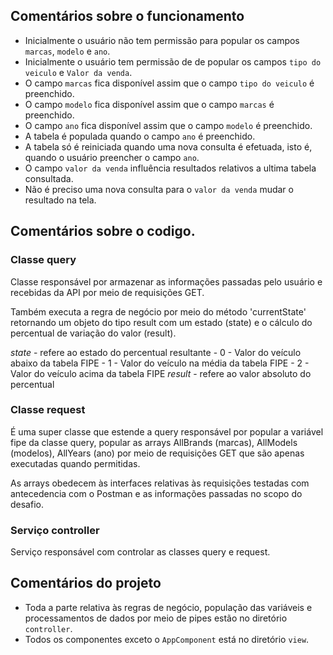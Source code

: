## Comentários sobre o funcionamento

 - Inicialmente o usuário não tem permissão para popular os campos `marcas`, `modelo` e `ano`.
 - Inicialmente o usuário tem permissão de de popular os campos `tipo do veiculo` e `Valor da venda`.
 - O campo `marcas` fica disponível assim que o campo `tipo do veiculo` é preenchido.
 - O campo `modelo` fica disponível assim que o campo `marcas` é preenchido.
 - O campo `ano` fica disponível assim que o campo `modelo` é preenchido.
 - A tabela é populada quando o campo `ano` é preenchido.
 - A tabela só é reiniciada quando uma nova consulta é efetuada, isto é, quando o usuário preencher o campo `ano`.
 - O campo `valor da venda` influência resultados relativos a ultima tabela consultada.
 - Não é preciso uma nova consulta para o `valor da venda` mudar o resultado na tela.

 ## Comentários sobre o codigo.

### Classe query

Classe responsável por armazenar as informações passadas pelo usuário e recebidas da API por meio de requisições GET.

Também executa a regra de negócio por meio do método 'currentState' retornando um objeto do tipo result com um estado (state) e o cálculo do percentual de variação do valor (result).

*state* - refere ao estado do percentual resultante
     - 0 - Valor do veículo abaixo da tabela FIPE
     - 1 - Valor do veículo na média da tabela FIPE
     - 2 - Valor do veículo acima da tabela FIPE
*result* - refere ao valor absoluto do percentual

### Classe request

É uma super classe que estende a query responsável por popular a variável fipe da classe query, popular as arrays AllBrands (marcas), AllModels (modelos), AllYears (ano) por meio de requisições GET que são apenas executadas quando permitidas.

As arrays obedecem às interfaces relativas às requisições testadas com antecedencia com o Postman e as informações passadas no scopo do desafio.

### Serviço controller

Serviço responsável com controlar as classes query e request.

## Comentários do projeto

 - Toda a parte relativa às regras de negócio, população das variáveis e processamentos de dados por meio de pipes estão no diretório `controller`.
 - Todos os componentes exceto o `AppComponent` está no diretório `view`.